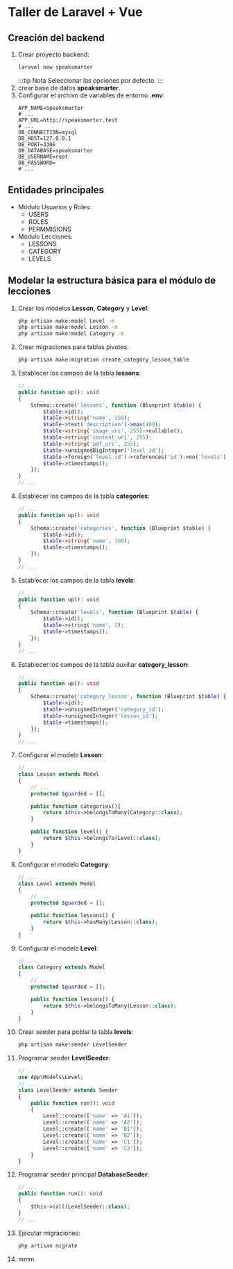 # Taller de Laravel + Vue

## Creación del backend
1. Crear proyecto backend:
    ```bash
    laravel new speaksmarter
    ```
    :::tip Nota
    Seleccionar las opciones por defecto.
    :::
2. crear base de datos **speaksmarter**.
3. Configurar el archivo de variables de entorno **.env**:
    ```env title=".env"
    APP_NAME=Speaksmarter
    # ...
    APP_URL=http://speaksmarter.test
    # ...
    DB_CONNECTION=mysql
    DB_HOST=127.0.0.1
    DB_PORT=3306
    DB_DATABASE=speaksmarter
    DB_USERNAME=root
    DB_PASSWORD=    
    # ...
    ```

## Entidades principales
+ Módulo Usuarios y Roles:
    + USERS
    + ROLES
    + PERMMISIONS
+ Módulo Lecciones:
    + LESSONS
    + CATEGORY
    + LEVELS

## Modelar la estructura básica para el módulo de lecciones
1. Crear los modelos **Lesson**, **Category** y **Level**:
    ```bash
    php artisan make:model Level -m
    php artisan make:model Lesson -m
    php artisan make:model Category -m
    ```
2. Crear migraciones para tablas pivotes:
    ```bash
    php artisan make:migration create_category_lesson_table
    ```
3. Establecer los campos de la tabla **lessons**:
    ```php title="database\migrations\2024_06_26_051845_create_lessons_table.php"
    // ...
    public function up(): void
    {
        Schema::create('lessons', function (Blueprint $table) {
            $table->id();
            $table->string('name', 150);
            $table->text('description')->max(400);
            $table->string('image_uri', 255)->nullable();
            $table->string('content_uri', 255);
            $table->string('pdf_uri', 255);
            $table->unsignedBigInteger('level_id');
            $table->foreign('level_id')->references('id')->on('levels')->onUpdate('cascade')->onDelete('cascade');
            $table->timestamps();
        });
    }
    // ...
    ```
4. Establecer los campos de la tabla **categories**:
    ```php title="database\migrations\2024_06_26_052002_create_categories_table.php"
    // ...
    public function up(): void
    {
        Schema::create('categories', function (Blueprint $table) {
            $table->id();
            $table->string('name', 100);
            $table->timestamps();
        });
    }    
    // ...
    ```
5. Establecer los campos de la tabla **levels**:
    ```php title="database\migrations\2024_06_26_050146_create_levels_table.php"
    // ...
    public function up(): void
    {
        Schema::create('levels', function (Blueprint $table) {
            $table->id();
            $table->string('name', 2);
            $table->timestamps();
        });
    }    
    // ...
    ```
6. Establecer los campos de la tabla auxiliar **category_lesson**:
    ```php title="database\migrations\2024_06_26_052330_create_category_lesson_table.php"
    // ...
    public function up(): void
    {
        Schema::create('category_lesson', function (Blueprint $table) {
            $table->id();
            $table->unsignedInteger('category_id');
            $table->unsignedInteger('lesson_id');
            $table->timestamps();
        });
    }    
    // ...
    ```
7. Configurar el modelo **Lesson**:
    ```php title="app\Models\Lesson.php"
    // ...
    class Lesson extends Model
    {
        // ...
        protected $guarded = [];

        public function categories(){
            return $this->belongsToMany(Category::class);
        }

        public function level() {
            return $this->belongsTo(Level::class);
        }
    }    
    ```
8. Configurar el modelo **Category**:
    ```php title="app\Models\Category.php"
    // ...
    class Level extends Model
    {
        // ...
        protected $guarded = [];

        public function lessons() {
            return $this->hasMany(Lesson::class);
        }
    }    
    ```
9. Configurar el modelo  **Level**:
    ```php title="app\Models\Level.php"
    // ...
    class Category extends Model
    {
        // ...
        protected $guarded = [];

        public function lessons() {
            return $this->belongsToMany(Lesson::class);
        }
    }    
    ```
10. Crear seeder para poblar la tabla **levels**:
    ```bash
    php artisan make:seeder LevelSeeder
    ```
11. Programar seeder **LevelSeeder**:
    ```php title="database\seeders\LevelSeeder.php"
    // ...
    use App\Models\Level;
    // ...
    class LevelSeeder extends Seeder
    {
        public function run(): void
        {
            Level::create(['name' => 'A1']);
            Level::create(['name' => 'A2']);
            Level::create(['name' => 'B1']);
            Level::create(['name' => 'B2']);
            Level::create(['name' => 'C1']);
            Level::create(['name' => 'C2']);
        }
    }    
    ```
12. Programar seeder principal **DatabaseSeeder**:
    ```php title="database\seeders\DatabaseSeeder.php"
    // ...
    public function run(): void
    {
        $this->call(LevelSeeder::class);
    }
    // ...
    ```
13. Ejecutar migraciones:
    ```bash
    php artisan migrate

    ```
14. mmm